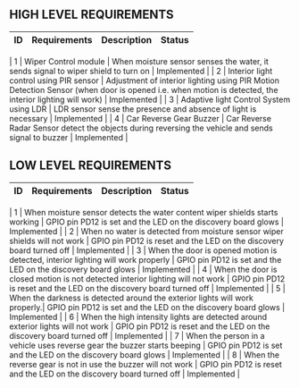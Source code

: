## HIGH LEVEL REQUIREMENTS
|**ID**|**Requirements**|**Description**|**Status**|
| :- | :- | :- | :- |

| 1 | Wiper Control module | When moisture sensor senses the water, it sends signal to wiper shield to turn on | Implemented |
| 2 | Interior light control using PIR sensor | Adjustment of interior lighting using PIR Motion Detection Sensor (when door is opened i.e. when motion is detected, the interior lighting will work) | Implemented |
| 3 | Adaptive light Control System using LDR | LDR sensor sense the presence and absence of light is necessary | Implemented |
| 4 | Car Reverse Gear Buzzer | Car Reverse Radar Sensor detect the objects during reversing the vehicle and sends signal to buzzer | Implemented |



## LOW LEVEL REQUIREMENTS
|**ID**|**Requirements**|**Description**|**Status**|
| :- | :- | :- | :- |

| 1 | When moisture sensor detects the water content wiper shields starts working | GPIO pin PD12 is set and the LED on the discovery board glows | Implemented |
| 2 | When no water is detected from moisture sensor wiper shields will not work | GPIO pin PD12 is reset and the LED on the discovery board turned off | Implemented |
| 3 | When the door is opened motion is detected, interior lighting will work properly | GPIO pin PD12 is set and the LED on the discovery board glows | Implemented |
| 4 | When the door is closed motion is not detected interior lighting will not work | GPIO pin PD12 is reset and the LED on the discovery board turned off | Implemented |
| 5 | When the darkness is detected around the exterior lights will work properly.| GPIO pin PD12 is set and the LED on the discovery board glows | Implemented |
| 6 | When the high intensity lights are detected around exterior lights will not work | GPIO pin PD12 is reset and the LED on the discovery board turned off | Implemented |
| 7 | When the person in a vehicle uses reverse gear the buzzer starts beeping | GPIO pin PD12 is set and the LED on the discovery board glows | Implemented |
| 8 | When the reverse gear is not in use the buzzer will not work | GPIO pin PD12 is reset and the LED on the discovery board turned off | Implemented |
